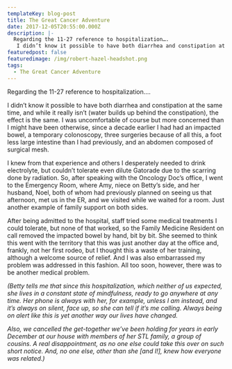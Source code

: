 ```yaml
---
templateKey: blog-post
title: The Great Cancer Adventure
date: 2017-12-05T20:55:00.000Z
description: |-
  Regarding the 11-27 reference to hospitalization…. 
   I didn’t know it possible to have both diarrhea and constipation at the same time, and while it really isn’t (water builds up behind the constipation), the effect is the same. 
featuredpost: false
featuredimage: /img/robert-hazel-headshot.png
tags:
  - The Great Cancer Adventure
---
```

Regarding the 11-27 reference to hospitalization….

I didn’t know it possible to have both diarrhea and constipation at the same time, and while it really isn’t (water builds up behind the constipation), the effect is the same. I was uncomfortable of course but more concerned than I might have been otherwise, since a decade earlier I had had an impacted bowel, a temporary colonoscopy, three surgeries because of all this, a foot less large intestine than I had previously, and an abdomen composed of surgical mesh.

I knew from that experience and others I desperately needed to drink electrolyte, but couldn’t tolerate even dilute Gatorade due to the scarring done by radiation. So, after speaking with the Oncology Doc’s office, I went to the Emergency Room, where Amy, niece on Betty’s side, and her husband, Noel, both of whom had previously planned on seeing us that afternoon, met us in the ER, and we visited while we waited for a room. Just another example of family support on both sides.

After being admitted to the hospital, staff tried some medical treatments I could tolerate, but none of that worked, so the Family Medicine Resident on call removed the impacted bowel by hand, bit by bit. She seemed to think this went with the territory that this was just another day at the office and, frankly, not her first rodeo, but I thought this a waste of her training, although a welcome source of relief. And I was also embarrassed my problem was addressed in this fashion. All too soon, however, there was to be another medical problem.

*(Betty tells me that since this hospitalization, which neither of us expected, she lives in a constant state of mindfulness, ready to go anywhere at any time. Her phone is always with her, for example, unless I am instead, and it’s always on silent, face up, so she can tell if it’s me calling. Always being on alert like this is yet another way our lives have changed.*

*Also, we cancelled the get-together we’ve been holding for years in early December at our house with members of her STL family, a group of cousins. A real disappointment, as no one else could take this over on such short notice. And, no one else, other than she \[and I!], knew how everyone was related.)*
